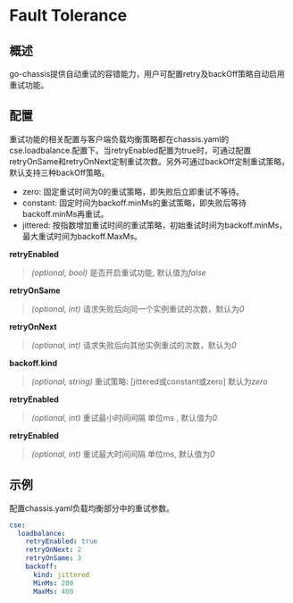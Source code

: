 # Fault Tolerance
## 概述

go-chassis提供自动重试的容错能力，用户可配置retry及backOff策略自动启用重试功能。

## 配置

重试功能的相关配置与客户端负载均衡策略都在chassis.yaml的cse.loadbalance.配置下。当retryEnabled配置为true时，可通过配置retryOnSame和retryOnNext定制重试次数。另外可通过backOff定制重试策略，默认支持三种backOff策略。

- zero:  固定重试时间为0的重试策略，即失败后立即重试不等待。
- constant: 固定时间为backoff.minMs的重试策略，即失败后等待backoff.minMs再重试。
- jittered: 按指数增加重试时间的重试策略，初始重试时间为backoff.minMs，最大重试时间为backoff.MaxMs。

**retryEnabled**
> *(optional, bool)* 是否开启重试功能, 默认值为*false*

**retryOnSame**
> *(optional, int)* 请求失败后向同一个实例重试的次数，默认为*0*

**retryOnNext**
> *(optional, int)* 请求失败后向其他实例重试的次数，默认为*0*

**backoff.kind**
> *(optional, string)* 重试策略: [jittered或constant或zero] 默认为*zero*

**retryEnabled**
> *(optional, int)* 重试最小时间间隔 单位ms , 默认值为*0*

**retryEnabled**
> *(optional, int)* 重试最大时间间隔 单位ms, 默认值为*0*

## 示例

配置chassis.yaml负载均衡部分中的重试参数。

```yaml
cse:
  loadbalance:
    retryEnabled: true
    retryOnNext: 2
    retryOnSame: 3
    backoff:
      kind: jittered
      MinMs: 200
      MaxMs: 400
```



